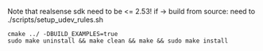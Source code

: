 Note that realsense sdk need to be <= 2.53!
if -> build from source: need to ./scripts/setup_udev_rules.sh

```
cmake ../ -DBUILD_EXAMPLES=true
sudo make uninstall && make clean && make && sudo make install
```